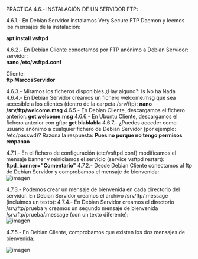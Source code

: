 PRÁCTICA 4.6.- INSTALACIÓN DE UN SERVIDOR FTP:	

4.6.1.- En Debian Servidor instalamos Very Secure FTP Daemon y leemos los mensajes de la
instalación:	

**apt install vsftpd** 

4.6.2.- En Debian Cliente conectamos por FTP anónimo a Debian Servidor:	 
servidor:  
**nano /etc/vsftpd.conf**  

Cliente:  
**ftp MarcosServidor**  

4.6.3.- Miramos los ficheros disponibles ¿Hay alguno?:	ls No ha Nada
4.6.4.- En Debian Servidor creamos un fichero welcome.msg que sea accesible a los clientes
(dentro de la carpeta /srv/ftp):	**nano /srv/ftp/welcome.msg**
4.6.5.- En Debian Cliente, descargamos el fichero anterior:	**get welcome.msg**
4.6.6.- En Ubuntu Cliente, descargamos el fichero anterior con gftp:	**get blablabla**
4.6.7.- ¿Puedes acceder como usuario anónimo a cualquier fichero de Debian
Servidor (por ejemplo: /etc/passwd)? Razona la respuesta:	**Pues no porque no tengo permisos empanao**



4.7.1.- En el fichero de configuración (etc/vsftpd.conf) modificamos el mensaje banner y
reiniciamos el servicio (service vsftpd restart): **ftpd_banner="Comentario"**
4.7.2.- Desde Debian Cliente conectamos al ftp de Debian Servidor y comprobamos el
mensaje de bienvenida:  
![imagen](https://github.com/user-attachments/assets/e38fa0ea-21f2-4d21-94b0-0386fe0e834d)

4.7.3.- Podemos crear un mensaje de bienvenida en cada directorio del servidor. En Debian
Servidor creamos el archivo /srv/ftp/.message (incluimos un texto): 
4.7.4.- En Debian Servidor creamos el directorio /srv/ftp/prueba y creamos un segundo
mensaje de bienvenida /srv/ftp/prueba/.message (con un texto diferente):   
![imagen](https://github.com/user-attachments/assets/077a8873-4d7f-42ed-a3d7-48a652e5a72b)


4.7.5.- En Debian Cliente, comprobamos que existen los dos mensajes de bienvenida: 

![imagen](https://github.com/user-attachments/assets/0c410c97-2697-48ed-923f-dfffe6e2c3e6)


